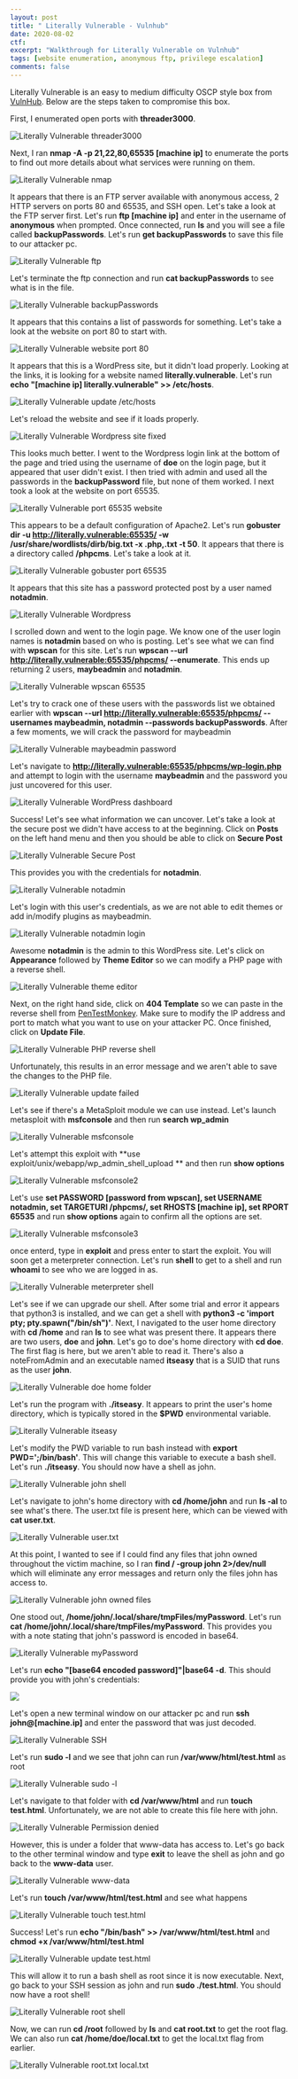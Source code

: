 ```yaml
---
layout: post
title: " Literally Vulnerable - Vulnhub"
date: 2020-08-02
ctf:
excerpt: "Walkthrough for Literally Vulnerable on Vulnhub"
tags: [website enumeration, anonymous ftp, privilege escalation]
comments: false
---
```


Literally Vulnerable is an easy to medium difficulty OSCP style box from [VulnHub](https://www.vulnhub.com). Below are the steps taken to compromise this box.

First, I enumerated open ports with **threader3000**.

![Literally Vulnerable threader3000](/assets/img/LiterallyVulnerable1.png)

Next, I ran **nmap -A -p 21,22,80,65535 [machine ip]** to enumerate the ports to find out more details about what services were running on them.

![Literally Vulnerable nmap](/assets/img/LiterallyVulnerable2.png)

It appears that there is an FTP server available with anonymous access, 2 HTTP servers on ports 80 and 65535, and SSH open. Let's take a look at the FTP server first. Let's run **ftp [machine ip]** and enter in the username of **anonymous** when prompted. Once connected, run **ls** and you will see a file called **backupPasswords**. Let's run **get backupPasswords** to save this file to our attacker pc.

![Literally Vulnerable ftp](/assets/img/LiterallyVulnerable3.png)

Let's terminate the ftp connection and run **cat backupPasswords** to see what is in the file.

![Literally Vulnerable backupPasswords](/assets/img/LiterallyVulnerable4.png)

It appears that this contains a list of passwords for something. Let's take a look at the website on port 80 to start with.

![Literally Vulnerable website port 80](/assets/img/LiterallyVulnerable5.png)

It appears that this is a WordPress site, but it didn't load properly. Looking at the links, it is looking for a website named **literally.vulnerable**. Let's run **echo "[machine ip] literally.vulnerable" >> /etc/hosts**.

![Literally Vulnerable update /etc/hosts](/assets/img/LiterallyVulnerable6.png)

Let's reload the website and see if it loads properly.

![Literally Vulnerable Wordpress site fixed](/assets/img/LiterallyVulnerable7.png)

This looks much better. I went to the Wordpress login link at the bottom of the page and tried using the username of **doe** on the login page, but it appeared that user didn't exist. I then tried with admin and used all the passwords in the **backupPassword** file, but none of them worked. I next took a look at the website on port 65535.

![Literally Vulnerable port 65535 website](/assets/img/LiterallyVulnerable8.png)

This appears to be a default configuration of Apache2. Let's run **gobuster dir -u http://literally.vulnerable:65535/ -w /usr/share/wordlists/dirb/big.txt -x .php,.txt -t 50**. It appears that there is a directory called **/phpcms**. Let's take a look at it.

![Literally Vulnerable gobuster port 65535](/assets/img/LiterallyVulnerable9.png)

It appears that this site has a password protected post by a user named **notadmin**. 

![Literally Vulnerable Wordpress](/assets/img/LiterallyVulnerable10.png)

I scrolled down and went to the login page. We know one of the user login names is **notadmin** based on who is posting. Let's see what we can find with **wpscan** for this site. Let's run **wpscan --url http://literally.vulnerable:65535/phpcms/ --enumerate**. This ends up returning 2 users, **maybeadmin** and **notadmin**.

![Literally Vulnerable wpscan 65535](/assets/img/LiterallyVulnerable11.png)

Let's try to crack one of these users with the passwords list we obtained earlier with **wpscan --url http://literally.vulnerable:65535/phpcms/ --usernames maybeadmin, notadmin --passwords backupPasswords**. After a few moments, we will crack the password for maybeadmin

![Literally Vulnerable maybeadmin password](/assets/img/LiterallyVulnerable12.png)

Let's navigate to **http://literally.vulnerable:65535/phpcms/wp-login.php** and attempt to login with the username **maybeadmin** and the password you just uncovered for this user.

![Literally Vulnerable WordPress dashboard](/assets/img/LiterallyVulnerable13.png)

Success! Let's see what information we can uncover. Let's take a look at the secure post we didn't have access to at the beginning. Click on **Posts** on the left hand menu and then you should be able to click on **Secure Post**

![Literally Vulnerable Secure Post](/assets/img/LiterallyVulnerable14.png)

This provides you with the credentials for **notadmin**. 

![Literally Vulnerable notadmin](/assets/img/LiterallyVulnerable15.png)

Let's login with this user's credentials, as we are not able to edit themes or add in/modify plugins as maybeadmin.

![Literally Vulnerable notadmin login](/assets/img/LiterallyVulnerable16.png)

Awesome **notadmin** is the admin to this WordPress site. Let's click on **Appearance** followed by **Theme Editor** so we can modify a PHP page with a reverse shell.

![Literally Vulnerable theme editor](/assets/img/LiterallyVulnerable17.png)

Next, on the right hand side, click on **404 Template** so we can paste in the reverse shell from [PenTestMonkey](http://pentestmonkey.net/tools/web-shells/php-reverse-shell). Make sure to modify the IP address and port to match what you want to use on your attacker PC. Once finished, click on **Update File**.

![Literally Vulnerable PHP reverse shell](/assets/img/LiterallyVulnerable18.png)

Unfortunately, this results in an error message and we aren't able to save the changes to the PHP file. 

![Literally Vulnerable update failed](/assets/img/LiterallyVulnerable19.png)

Let's see if there's a MetaSploit module we can use instead. Let's launch metasploit with **msfconsole** and then run **search wp_admin**

![Literally Vulnerable msfconsole](/assets/img/LiterallyVulnerable20.png)

Let's attempt this exploit with **use exploit/unix/webapp/wp_admin_shell_upload ** and then run **show options**

![Literally Vulnerable msfconsole2](/assets/img/LiterallyVulnerable21.png)

Let's use **set PASSWORD [password from wpscan], set USERNAME notadmin, set TARGETURI /phpcms/, set RHOSTS [machine ip], set RPORT 65535** and run **show options** again to confirm all the options are set.

![Literally Vulnerable msfconsole3](/assets/img/LiterallyVulnerable22.png)

once enterd, type in **exploit** and press enter to start the exploit. You will soon get a meterpreter connection. Let's run **shell** to get to a shell and run **whoami** to see who we are logged in as.

![Literally Vulnerable meterpreter shell](/assets/img/LiterallyVulnerable23.png)

Let's see if we can upgrade our shell. After some trial and error it appears that python3 is installed, and we can get a shell with **python3 -c 'import pty; pty.spawn("/bin/sh")'**. Next, I navigated to the user home directory with **cd /home** and ran **ls** to see what was present there. It appears there are two users, **doe** and **john**. Let's go to doe's home directory with **cd doe**. The first flag is here, but we aren't able to read it. There's also a noteFromAdmin and an executable named **itseasy** that is a SUID that runs as the user **john**.

![Literally Vulnerable doe home folder](/assets/img/LiterallyVulnerable24.png)

Let's run the program with **./itseasy**. It appears to print the user's home directory, which is typically stored in the **$PWD** environmental variable. 

![Literally Vulnerable itseasy](/assets/img/LiterallyVulnerable25.png)

Let's modify the PWD variable to run bash instead with **export PWD=';/bin/bash'**. This will change this variable to execute a bash shell. Let's run **./itseasy**. You should now have a shell as john.

![Literally Vulnerable john shell](/assets/img/LiterallyVulnerable27.png)

Let's navigate to john's home directory with **cd /home/john** and run **ls -al** to see what's there. The user.txt file is present here, which can be viewed with **cat user.txt**.

![Literally Vulnerable user.txt](/assets/img/LiterallyVulnerable28.png)

At this point, I wanted to see if I could find any files that john owned throughout the victim machine, so I ran **find / -group john 2>/dev/null** which will eliminate any error messages and return only the files john has access to.

![Literally Vulnerable john owned files](/assets/img/LiterallyVulnerable29.png)

One stood out, **/home/john/.local/share/tmpFiles/myPassword**. Let's run **cat /home/john/.local/share/tmpFiles/myPassword**. This provides you with a note stating that john's password is encoded in base64. 

![Literally Vulnerable myPassword](/assets/img/LiterallyVulnerable30.png)

Let's run **echo "[base64 encoded password]"\|base64 -d**. This should provide you with john's credentials:

![](/assets/img/LiterallyVulnerable31.png)

Let's open a new terminal window on our attacker pc and run **ssh john@[machine.ip]** and enter the password that was just decoded.

![Literally Vulnerable SSH](/assets/img/LiterallyVulnerable32.png)

Let's run **sudo -l** and we see that john can run **/var/www/html/test.html** as root

![Literally Vulnerable sudo -l](/assets/img/LiterallyVulnerable33.png)

Let's navigate to that folder with **cd /var/www/html** and run **touch test.html**. Unfortunately, we are not able to create this file here with john.

![Literally Vulnerable Permission denied](/assets/img/LiterallyVulnerable34.png)

However, this is under a folder that www-data has access to. Let's go back to the other terminal window and type **exit** to leave the shell as john and go back to the **www-data** user.

![Literally Vulnerable www-data](/assets/img/LiterallyVulnerable35.png)

Let's run **touch /var/www/html/test.html** and see what happens

![Literally Vulnerable touch test.html](/assets/img/LiterallyVulnerable36.png)

Success! Let's run **echo "/bin/bash" >> /var/www/html/test.html** and **chmod +x /var/www/html/test.html**

![Literally Vulnerable update test.html](/assets/img/LiterallyVulnerable37.png)

This will allow it to run a bash shell as root since it is now executable. Next, go back to your SSH session as john and run **sudo ./test.html**. You should now have a root shell!

![Literally Vulnerable root shell](/assets/img/LiterallyVulnerable38.png)

Now, we can run **cd /root** followed by **ls** and **cat root.txt** to get the root flag. We can also run **cat /home/doe/local.txt** to get the local.txt flag from earlier.

![Literally Vulnerable root.txt local.txt](/assets/img/LiterallyVulnerable39.png)
